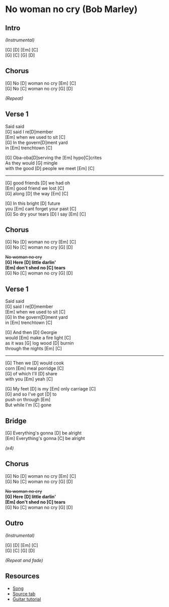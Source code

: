 # No woman no cry (Bob Marley)

## Intro
 
_(Instrumental)_
 
[G] [D] [Em] [C]  
[G] [C] [G] [D]
 
## Chorus

[G] No [D] woman no cry [Em] [C]  
[G] No [C] woman no cry [G] [D]

_(Repeat)_

## Verse 1

Said said  
[G] said I re[D]member  
[Em] when we used to sit [C]  
[G] In the govern[D]ment yard  
in [Em] trenchtown [C]

[G] Oba-oba[D]serving the [Em] hypo[C]crites  
As they would [G] mingle  
with the good [D] people we meet [Em] [C]

---

[G] good friends [D] we had oh  
[Em] good friend we lost [C]  
[G] along [D] the way [Em] [C]

[G] In this bright [D] future  
you [Em] cant forget your past [C]  
[G] So dry your tears [D] I say [Em] [C]

## Chorus

[G] No [D] woman no cry [Em] [C]  
[G] No [C] woman no cry [G] [D]

~~No woman no cry~~  
**[G] Here [D] little darlin'**  
**[Em] don't shed no [C] tears**  
[G] No [C] woman no cry [G] [D]

## Verse 1

Said said  
[G] said I re[D]member  
[Em] when we used to sit [C]  
[G] In the govern[D]ment yard  
in [Em] trenchtown [C]

[G] And then [D] Georgie  
would [Em] make a fire light [C]  
as it was [G] log wood [D] burnin  
through the nights [Em] [C]

---

[G] Then we [D] would cook  
corn [Em] meal porridge [C]  
[G] of which I'll [D] share  
with you [Em] yeah [C]

[G] My feet [D] is my [Em] only carriage [C]  
[G] and so I've got [D] to  
push on through [Em]  
But while I'm [C] gone

## Bridge

[G] Everything's gonna [D] be alright  
[Em] Everything's gonna [C] be alright

_(x4)_

## Chorus

[G] No [D] woman no cry [Em] [C]  
[G] No [C] woman no cry [G] [D]

~~No woman no cry~~  
**[G] Here [D] little darlin'**  
**[Em] don't shed no [C] tears**  
[G] No [C] woman no cry [G] [D]

## Outro

_(Instrumental)_

[G] [D] [Em] [C]  
[G] [C] [G] [D]

_(Repeat and fade)_

## Resources

- [Song](https://www.youtube.com/watch?v=aEtfgfv5iN4)
- [Source tab](https://tabs.ultimate-guitar.com/tab/bob-marley/no-woman-no-cry-chords-45479)
- [Guitar tutorial](https://www.youtube.com/watch?v=7lasK3XSICc)

